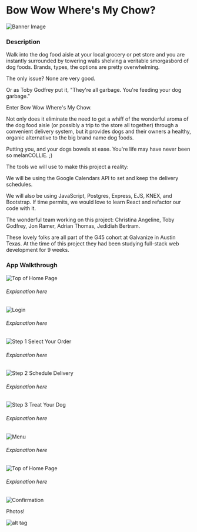 # Bow Wow Where's My Chow?

![Banner Image](https://github.com/JedidiahBertram/bwwmc/blob/master/assets/screenshots/Banner%20Image.png)

### Description

Walk into the dog food aisle at your local grocery or pet store and you
are instantly surrounded by towering walls shelving a veritable smorgasbord of
dog foods. Brands, types, the options are pretty overwhelming.

The only issue? None are very good.

Or as Toby Godfrey put it, "They're all garbage. You're feeding your dog garbage."

Enter Bow Wow Where's My Chow.

Not only does it eliminate the need to get a whiff of the wonderful aroma of the
dog food aisle (or possibly a trip to the store all together) through a convenient
delivery system, but it provides dogs and their owners a healthy, organic alternative to the big brand name dog foods.

Putting you, and your dogs bowels at ease. You're life may have never been so
melanCOLLIE. ;)

The tools we will use to make this project a reality:

We will be using the Google Calendars API to set and keep the delivery schedules.

We will also be using JavaScript, Postgres, Express, EJS, KNEX, and Bootstrap. If
time permits, we would love to learn React and refactor our code with it.

The wonderful team working on this project:
Christina Angeline, Toby Godfrey, Jon Ramer, Adrian Thomas, Jedidiah Bertram.

These lovely folks are all part of the G45 cohort at Galvanize in Austin Texas.
At the time of this project they had been studying full-stack web development for
9 weeks.

### App Walkthrough

![Top of Home Page](https://github.com/JedidiahBertram/bwwmc/blob/master/assets/screenshots/Home%20Page%20Puppy%20Image.png)

###### Explanation here

![Login](https://github.com/JedidiahBertram/bwwmc/blob/master/assets/screenshots/Login.png)

###### Explanation here

![Step 1 Select Your Order ](https://github.com/JedidiahBertram/bwwmc/blob/master/assets/screenshots/Select%20Your%20Order.png)

###### Explanation here

![Step 2 Schedule Delivery](https://github.com/JedidiahBertram/bwwmc/blob/master/assets/screenshots/Pick%20a%20Delivery%20Date.png)

###### Explanation here

![Step 3 Treat Your Dog](https://github.com/JedidiahBertram/bwwmc/blob/master/assets/screenshots/Treat%20Your%20Dog.png)

###### Explanation here

![Menu](https://github.com/JedidiahBertram/bwwmc/blob/master/assets/screenshots/Menu.png)

###### Explanation here

![Top of Home Page](https://github.com/JedidiahBertram/bwwmc/blob/master/assets/screenshots/Cart.png)

###### Explanation here

![Confirmation](https://github.com/JedidiahBertram/bwwmc/blob/master/assets/screenshots/Confirmation.png)


Photos!

![alt tag](https://thumb.ibb.co/cYHaRQ/IMG_6834.jpg)

